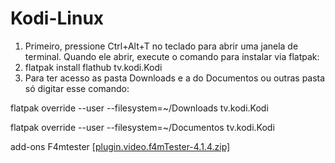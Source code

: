 # Kodi-Linux

1. Primeiro, pressione Ctrl+Alt+T no teclado para abrir uma janela de terminal. Quando ele abrir, execute o comando para instalar via flatpak:
2. flatpak install flathub tv.kodi.Kodi
3. Para ter acesso as pasta Downloads e a do Documentos ou outras pasta só digitar esse comando:

flatpak override --user --filesystem=~/Downloads tv.kodi.Kodi

flatpak override --user --filesystem=~/Documentos tv.kodi.Kodi

add-ons F4mtester
[[plugin.video.f4mTester-4.1.4.zip]](https://github.com/gloriosotv/Kodi-Linux/raw/refs/heads/main/plugin.video.f4mTester-4.1.4.zip)
